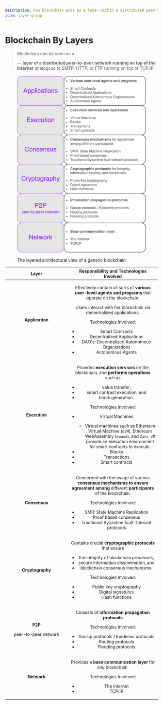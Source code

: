 ```yaml
---
description: how blockchain acts as a layer within a distributed peer-to-peer network
icon: layer-group
---
```


# Blockchain By Layers

> Blockchain can be seen as a
>
> — **layer of a distributed peer-to-peer network running on top of the internet** analogous to SMTP, HTTP, or FTP running on top of TCP/IP

<figure><img src="../../.gitbook/assets/blockchain-layered-architecture.png" alt="" width="563"><figcaption><p>The layered architectural view of a generic blockchain</p></figcaption></figure>

<table data-header-hidden><thead><tr><th width="193" align="center">Layer</th><th align="center">Responsibility and Technologies Involved</th></tr></thead><tbody><tr><td align="center"><strong>Application</strong></td><td align="center"><p>Effectively contain all sorts of <strong>various user-level agents and programs</strong> that operate on the blockchain. </p><p></p><p>Users interact with the blockchain via decentralized applications.</p><p></p><p></p><p>Technologies Involved:</p><ul><li>Smart Contracts </li><li>Decentralized Applications </li><li>DAO's: Decentralized Autonomous Organizations </li><li>Autonomous Agents</li></ul></td></tr><tr><td align="center"><strong>Execution</strong></td><td align="center"><p>Provides <strong>execution services</strong> on the blockchain, and <strong>performs operations</strong> such as </p><ul><li>value transfer, </li><li>smart contract execution, and </li><li>block generation. </li></ul><p></p><p>Technologies Involved:</p><ul><li><p>Virtual Machines </p><ul><li>Virtual machines such as Ethereum Virtual Machine (<code>EVM</code>), Ethereum WebAssembly (<code>ewasm</code>), and <code>Zinc VM</code> provide an execution environment for smart contracts to execute. </li></ul></li><li>Blocks </li><li>Transactions </li><li>Smart contracts</li></ul></td></tr><tr><td align="center"><strong>Consensus</strong></td><td align="center"><p>Concerned with the usage of various <strong>consensus mechanisms to ensure agreement among</strong> different <strong>participants</strong> of the blockchain. </p><p></p><p></p><p>Technologies Involved:</p><ul><li>SMR: State Machine Replication </li><li>Proof based consensus </li><li>Traditional Byzantine fault-tolerant protocols</li></ul></td></tr><tr><td align="center"><strong>Cryptography</strong></td><td align="center"><p>Contains crucial <strong>cryptographic protocols</strong> that ensure </p><ul><li>the integrity of blockchain processes, </li><li>secure information dissemination, and </li><li>blockchain consensus mechanisms. </li></ul><p></p><p>Technologies Involved:</p><ul><li>Public key cryptography </li><li>Digital signatures </li><li>Hash functions</li></ul></td></tr><tr><td align="center"><p><strong>P2P</strong> </p><p>peer-to-peer network</p></td><td align="center"><p>Consists of <strong>information propagation protocols</strong> </p><p></p><p>Technologies Involved:</p><ul><li>Gossip protocols / Epidemic protocols </li><li>Routing protocols </li><li>Flooding protocols</li></ul></td></tr><tr><td align="center"><strong>Network</strong></td><td align="center"><p>Provides a <strong>base communication layer</strong> for any blockchain. </p><p></p><p></p><p>Technologies Involved:</p><ul><li>The Internet </li><li>TCP/IP</li></ul></td></tr></tbody></table>







&#x20;







